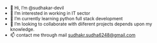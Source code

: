 - 👋 Hi, I’m @sudhakar-devil
- 👀 I’m interested in working in IT sector  
- 🌱 I’m currently learning python full stack development
- 💞️ I’m looking to collaborate with  diiferent projects depends upon my knowledge.  
- 📫 contact me through mail sudhakr.sudha6248@gmail.com

<!---
sudhakar-devil/sudhakar-devil is a ✨ special ✨ repository because its `README.md` (this file) appears on your GitHub profile.
You can click the Preview link to take a look at your changes.
--->
